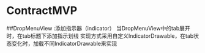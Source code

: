 # ContractMVP
##DropMenuView :添加指示器（indicator）
        当DropMenuView中的tab展开时，在tab标题下添加指示划线
        实现方式采用自定义IndicatorDrawable，在tab状态变化时，加载不同IndicatorDrawable来实现